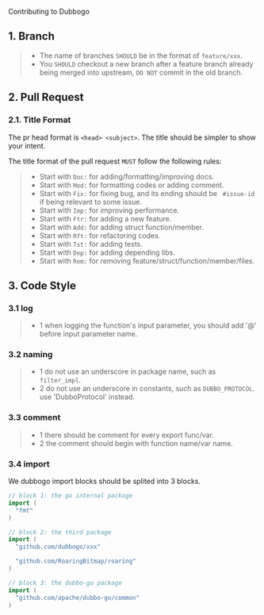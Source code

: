 Contributing to Dubbogo

## 1. Branch

  >- The name of branches `SHOULD` be in the format of `feature/xxx`.
  >- You `SHOULD` checkout a new branch after a feature branch already being merged into upstream, `DO NOT` commit in the old branch.

## 2. Pull Request

### 2.1. Title Format

The pr head format is `<head> <subject>`. The title should be simpler to show your intent.

The title format of the pull request `MUST` follow the following rules:

  >- Start with `Doc:` for adding/formatting/improving docs.
  >- Start with `Mod:` for formatting codes or adding comment.
  >- Start with `Fix:` for fixing bug, and its ending should be ` #issue-id` if being relevant to some issue.
  >- Start with `Imp:` for improving performance.
  >- Start with `Ftr:` for adding a new feature.
  >- Start with `Add:` for adding struct function/member.
  >- Start with `Rft:` for refactoring codes.
  >- Start with `Tst:` for adding tests.
  >- Start with `Dep:` for adding depending libs.
  >- Start with `Rem:` for removing feature/struct/function/member/files.

## 3. Code Style

### 3.1 log

>- 1 when logging the function's input parameter, you should add '@' before input parameter name.

### 3.2 naming

>- 1 do not use an underscore in package name, such as `filter_impl`.
>- 2 do not use an underscore in constants, such as `DUBBO_PROTOCOL`. use 'DubboProtocol' instead.

### 3.3 comment

>- 1 there should be comment for every export func/var.
>- 2 the comment should begin with function name/var name.

### 3.4 import

We dubbogo import blocks should be splited into 3 blocks.

```Go
// block 1: the go internal package
import (
  "fmt"
)

// block 2: the third package
import (
  "github.com/dubbogo/xxx"

  "github.com/RoaringBitmap/roaring"
)

// block 3: the dubbo-go package
import (
  "github.com/apache/dubbo-go/common"
)
```